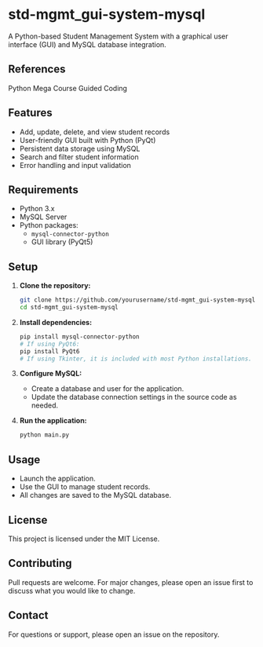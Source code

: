 # std-mgmt_gui-system-mysql

A Python-based Student Management System with a graphical user interface (GUI) and MySQL database integration.

## References
Python Mega Course Guided Coding

## Features

- Add, update, delete, and view student records
- User-friendly GUI built with Python (PyQt)
- Persistent data storage using MySQL
- Search and filter student information
- Error handling and input validation

## Requirements

- Python 3.x
- MySQL Server
- Python packages:
    - `mysql-connector-python`
    - GUI library (PyQt5)

## Setup

1. **Clone the repository:**
     ```bash
     git clone https://github.com/yourusername/std-mgmt_gui-system-mysql.git
     cd std-mgmt_gui-system-mysql
     ```

2. **Install dependencies:**
     ```bash
     pip install mysql-connector-python
     # If using PyQt6:
     pip install PyQt6
     # If using Tkinter, it is included with most Python installations.
     ```

3. **Configure MySQL:**
     - Create a database and user for the application.
     - Update the database connection settings in the source code as needed.

4. **Run the application:**
     ```bash
     python main.py
     ```

## Usage

- Launch the application.
- Use the GUI to manage student records.
- All changes are saved to the MySQL database.

## License

This project is licensed under the MIT License.

## Contributing

Pull requests are welcome. For major changes, please open an issue first to discuss what you would like to change.

## Contact

For questions or support, please open an issue on the repository.